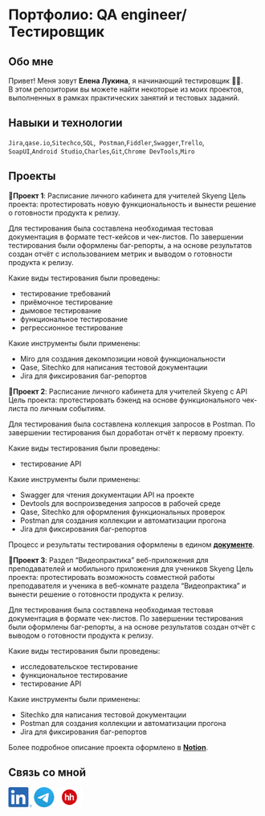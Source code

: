 # Портфолио: QA engineer/Тестировщик

## Обо мне 

Привет! Меня зовут <strong>Елена Лукина</strong>, я начинающий тестировщик 👩‍💻. <br>
В этом репозитории вы можете найти некоторые из моих проектов, выполненных в рамках практических занятий и тестовых заданий.
<br>

## Навыки и технологии
``Jira``,``qase.io``,``Sitechco``,``SQL``,`` Postman``,``Fiddler``,``Swagger``,``Trello``, <br>
``SoapUI``,``Android Studio``,``Charles``,``Git``,``Chrome DevTools``,``Miro``

## Проекты
<strong>📂Проект 1</strong>: Расписание личного кабинета для учителей Skyeng
Цель проекта: протестировать новую функциональность и вынести решение о готовности продукта к релизу.

Для тестирования была составлена необходимая тестовая документация в формате тест-кейсов и чек-листов. По завершении тестирования были оформлены баг-репорты, а на основе результатов создан отчёт с использованием метрик и выводом о готовности продукта к релизу.

Какие виды тестирования были проведены:
<ul>
  <li>тестирование требований</li>
  <li>приёмочное тестирование</li>
  <li>дымовое тестирование</li>
  <li>функциональное тестирование</li>
  <li>регрессионное тестирование</li>
</ul>

Какие инструменты были применены:
<ul>
  <li>Miro для создания декомпозиции новой функциональности</li>
  <li>Qase, Sitechko для написания тестовой документации</li>
  <li>Jira для фиксирования баг-репортов</li>
</ul>

<strong>📂Проект 2</strong>: Расписание личного кабинета для учителей Skyeng с API
Цель проекта: протестировать бэкенд на основе функционального чек-листа по личным событиям.

Для тестирования была составлена коллекция запросов в Postman. По завершении тестирования был доработан отчёт к первому проекту.

Какие виды тестирования были проведены:
<ul>
  <li>тестирование API</li>
</ul>

Какие инструменты были применены:
<ul>
  <li>Swagger для чтения документации API на проекте</li>
  <li>Devtools для воспроизведения запросов в рабочей среде</li>
  <li>Qase, Sitechko для оформления функциональных проверок</li>
  <li>Postman для создания коллекции и автоматизации прогона</li>
   <li>Jira для фиксирования баг-репортов</li>
</ul>

Процесс и результаты тестирования оформлены в едином **[документе](https://docs.google.com/document/d/13gRXVW8D2M8PZVIeu4N9VpobIGVs756Z6NFCgm_V9Qc/edit?usp=sharing)**.

<strong>📂Проект 3</strong>: Раздел “Видеопрактика” веб-приложения для преподавателей и мобильного приложения для учеников Skyeng
Цель проекта: протестировать возможность совместной работы преподавателя и ученика в веб-комнате раздела “Видеопрактика” и вынести решение о готовности продукта к релизу.

Для тестирования была составлена необходимая тестовая документация в формате чек-листов. По завершении тестирования были оформлены баг-репорты, а на основе результатов создан отчёт с выводом о готовности продукта к релизу.

Какие виды тестирования были проведены:
<ul>
  <li>исследовательское тестирование</li>
  <li>функциональное тестирование</li>
  <li>тестирование API</li>
</ul>

Какие инструменты были применены:
<ul>
  <li>Sitechko для написания тестовой документации</li>
  <li>Postman для создания коллекции и автоматизации прогона</li>
  <li>Jira для фиксирования баг-репортов</li>
</ul>

Более подробное описание проекта оформлено в **[Notion](https://www.notion.so/d6e25aadd15141e098621e4d7ab3a204?pvs=4)**.

## Связь со мной
[<img src="https://raw.githubusercontent.com/elenalukina/portfolio/main/socials/linkedin.png" height="40em" align="center" alt="Follow Elena on LinkedIn" title="Follow Elena on LinkedIn"/>](http://www.linkedin.com/in/elena-lukina-122008130)
[<img src="https://raw.githubusercontent.com/elenalukina/portfolio/main/socials/telegram.png" height="40em" align="center" alt="Contact Elena by Telegram" title="Contact Elena by Telegram"/>](https://t.me/alenalukinaa)
[<img src="https://raw.githubusercontent.com/elenalukina/portfolio/main/socials/hh.png" height="40em" align="center" alt="Follow Elena on HeadHunter" title="Follow Elena on HeadHunter"/>](https://spb.hh.ru/applicant/resumes/view?resume=fd26a7afff0c3d2c670039ed1f6a6a70494879)
